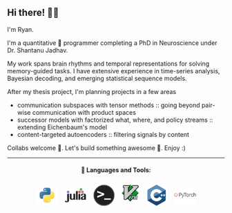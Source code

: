 Hi there! 🙋‍♂️
---

I'm Ryan.

I'm a quantitative 🧮 programmer completing a PhD in Neuroscience under Dr. Shantanu Jadhav.

My work spans brain rhythms and temporal representations for solving memory-guided tasks. I have extensive experience in time-series analysis, Bayesian decoding, and emerging statistical sequence models.

After my thesis project, I'm planning projects in a few areas
- communication subspaces with tensor methods :: going beyond pair-wise communication with product spaces
- successor models with factorized what, where, and policy streams :: extending Eichenbaum's model
- content-targeted autoencoders :: filtering signals by content

Collabs welcome 🤝. Let's build something awesome 🧨. Enjoy :)

--- 
<h4 align="center"> 🧰 Languages and Tools: </h4>
<p align="center">
<img src="https://raw.githubusercontent.com/github/explore/80688e429a7d4ef2fca1e82350fe8e3517d3494d/topics/python/python.png" alt="Python" height="50" style="vertical-align:top; margin:6px">
  
<img src="https://github.com/github/explore/blob/main/topics/julia/julia.png?raw=true" alt="Julia" height="50" style="vertical-align:top; margin:6px">
  
<img src="https://raw.githubusercontent.com/github/explore/80688e429a7d4ef2fca1e82350fe8e3517d3494d/topics/terminal/terminal.png" alt="Terminal" height="50" style="vertical-align:top; margin:6px">
  
<img src="https://raw.githubusercontent.com/github/explore/80688e429a7d4ef2fca1e82350fe8e3517d3494d/topics/vim/vim.png" alt="vim" height="40" style="vertical-align:top; margin:6px">

<img src="https://github.com/github/explore/blob/main/topics/cpp/cpp.png?raw=true" alt="cpp" height="50" style="vertical-align:top; margin:6px">

<img src="https://github.com/github/explore/blob/main/topics/pytorch/pytorch.png?raw=true" alt="cpp" height="50" style="vertical-align:top; margin:6px">
</p>
<!--<p align="center">
  <img src="https://github.com/github/explore/blob/main/topics/tensorflow/tensorflow.png?raw=true" alt="cpp" height="50" style="vertical-align:top; margin:6px">
  <img src="https://raw.githubusercontent.com/FluxML/Flux.jl/master/docs/src/assets/logo-dark.png#gh-dark-mode-only" alt="cpp" height="50" style="vertical-align:top; margin:6px">
</p>-->


<!--[![GitHub Streak](http://github-readme-streak-stats.herokuapp.com?user=synapticsage&theme=dark)](https://git.io/streak-stats)-->

